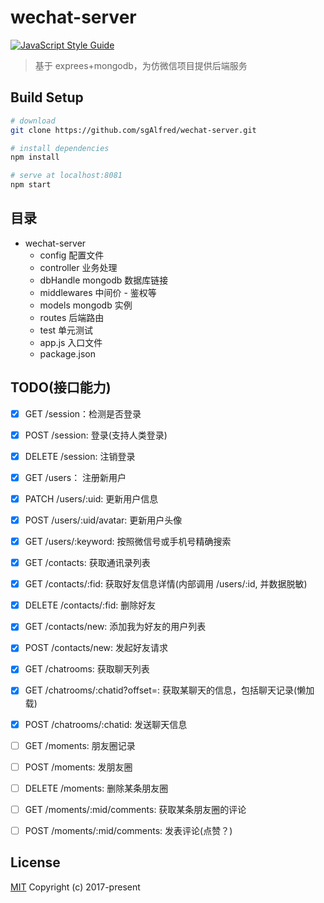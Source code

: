 # wechat-server

[![JavaScript Style Guide](https://img.shields.io/badge/code_style-standard-brightgreen.svg)](https://standardjs.com)

> 基于 exprees+mongodb，为仿微信项目提供后端服务

## Build Setup

``` bash
# download
git clone https://github.com/sgAlfred/wechat-server.git

# install dependencies
npm install

# serve at localhost:8081
npm start
```

## 目录

- wechat-server
    + config            配置文件
    + controller        业务处理
    + dbHandle          mongodb 数据库链接
    + middlewares       中间价 - 鉴权等
    + models            mongodb 实例
    + routes            后端路由
    + test              单元测试
    + app.js            入口文件
    + package.json

## TODO(接口能力)

* [X] GET /session：检测是否登录
* [X] POST /session: 登录(支持人类登录)
* [X] DELETE /session: 注销登录

* [X] GET /users： 注册新用户
* [X] PATCH /users/:uid: 更新用户信息
* [X] POST /users/:uid/avatar: 更新用户头像
* [X] GET /users/:keyword: 按照微信号或手机号精确搜索

* [X] GET /contacts: 获取通讯录列表
* [X] GET /contacts/:fid: 获取好友信息详情(内部调用 /users/:id, 并数据脱敏)
* [X] DELETE /contacts/:fid: 删除好友
* [X] GET /contacts/new: 添加我为好友的用户列表
* [X] POST /contacts/new: 发起好友请求

* [X] GET /chatrooms: 获取聊天列表
* [X] GET /chatrooms/:chatid?offset=: 获取某聊天的信息，包括聊天记录(懒加载)
* [X] POST /chatrooms/:chatid: 发送聊天信息

* [ ] GET /moments: 朋友圈记录
* [ ] POST /moments: 发朋友圈
* [ ] DELETE /moments: 删除某条朋友圈
* [ ] GET /moments/:mid/comments: 获取某条朋友圈的评论
* [ ] POST /moments/:mid/comments: 发表评论(点赞？)

## License
[MIT](http://opensource.org/licenses/MIT)
Copyright (c) 2017-present